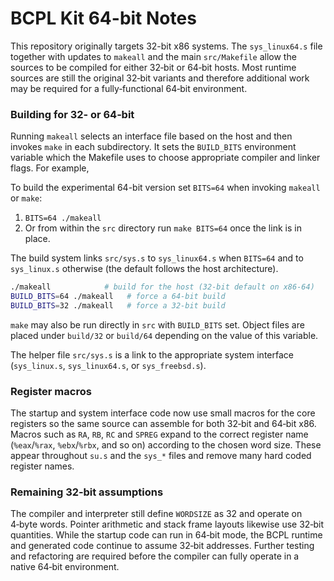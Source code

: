 # BCPL Kit 64-bit Notes

This repository originally targets 32-bit x86 systems.  The
`sys_linux64.s` file together with updates to `makeall` and the main
`src/Makefile` allow the sources to be compiled for either 32‑bit or
64‑bit hosts.  Most runtime sources are still the original 32‑bit
variants and therefore additional work may be required for a
fully‑functional 64‑bit environment.


### Building for 32‑ or 64‑bit

Running `makeall` selects an interface file based on the host and then
invokes `make` in each subdirectory.  It sets the `BUILD_BITS`
environment variable which the Makefile uses to choose appropriate
compiler and linker flags.  For example,

To build the experimental 64-bit version set `BITS=64` when invoking
`makeall` or `make`:

1. `BITS=64 ./makeall`
2. Or from within the `src` directory run `make BITS=64` once the link
   is in place.

The build system links `src/sys.s` to `sys_linux64.s` when `BITS=64`
and to `sys_linux.s` otherwise (the default follows the host
architecture).


```sh
./makeall            # build for the host (32‑bit default on x86‑64)
BUILD_BITS=64 ./makeall   # force a 64‑bit build
BUILD_BITS=32 ./makeall   # force a 32‑bit build
```

`make` may also be run directly in `src` with `BUILD_BITS` set.  Object
files are placed under `build/32` or `build/64` depending on the value of
this variable.

The helper file `src/sys.s` is a link to the appropriate system
interface (`sys_linux.s`, `sys_linux64.s`, or `sys_freebsd.s`).

### Register macros

The startup and system interface code now use small macros for the core
registers so the same source can assemble for both 32‑bit and 64‑bit
x86.  Macros such as `RA`, `RB`, `RC` and `SPREG` expand to the correct
register name (`%eax`/`%rax`, `%ebx`/`%rbx`, and so on) according to the
chosen word size.  These appear throughout `su.s` and the `sys_*` files
and remove many hard coded register names.

### Remaining 32‑bit assumptions

The compiler and interpreter still define `WORDSIZE` as 32 and operate on
4‑byte words.  Pointer arithmetic and stack frame layouts likewise use
32‑bit quantities.  While the startup code can run in 64‑bit mode, the
BCPL runtime and generated code continue to assume 32‑bit addresses.
Further testing and refactoring are required before the compiler can
fully operate in a native 64‑bit environment.
